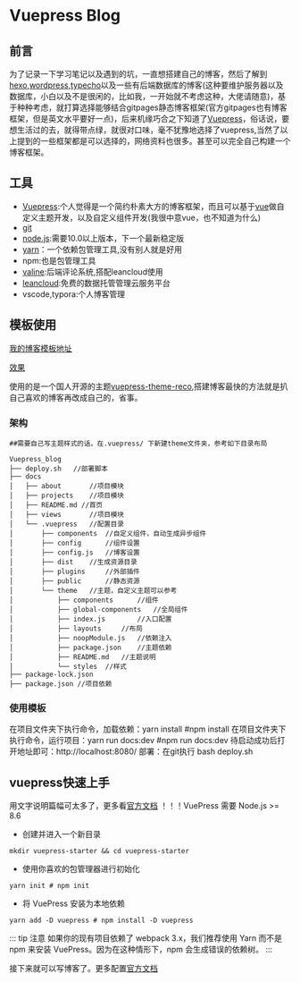 # Vuepress Blog

## 前言

为了记录一下学习笔记以及遇到的坑，一直想搭建自己的博客，然后了解到[hexo](https://hexo.io/zh-cn/),[wordpress](https://wordpress.com/zh-cn/),[typecho](https://typecho.org/)以及一些有后端数据库的博客(这种要维护服务器以及数据库，小白以及不是很闲的，比如我，一开始就不考虑这种，大佬请随意)，基于种种考虑，就打算选择能够结合gitpages静态博客框架(官方gitpages也有博客框架，但是英文水平要好一点)，后来机缘巧合之下知道了[Vuepress](https://vuepress.vuejs.org/zh/)，俗话说，要想生活过的去，就得带点绿，就很对口味，毫不犹豫地选择了vuepress,当然了以上提到的一些框架都是可以选择的，网络资料也很多。甚至可以完全自己构建一个博客框架。


## 工具

- [Vuepress](https://vuepress.vuejs.org/zh/):个人觉得是一个简约朴素大方的博客框架，而且可以基于[vue](https://v3.cn.vuejs.org/)做自定义主题开发，以及自定义组件开发(我很中意vue，也不知道为什么)
- [git](https://git-scm.com/)
- [node.js](https://nodejs.org/en/):需要10.0以上版本，下一个最新稳定版
- [yarn](http://yarnpkg.top/index.html)：一个依赖包管理工具,没有别人就是好用
- npm:也是包管理工具
- [valine](https://valine.js.org/):后端评论系统,搭配leancloud使用
- [leancloud](https://www.leancloud.cn/):免费的数据托管管理云服务平台
- vscode,typora:个人博客管理




## 模板使用
[我的博客模板地址](https://github.com/LJoson/Vuepress_blog)

[效果](https://ljoson.github.io/)

使用的是一个国人开源的主题[vuepress-theme-reco](https://vuepress-theme-reco.recoluan.com/en/),搭建博客最快的方法就是扒自己喜欢的博客再改成自己的，省事。
### 架构
```
##需要自己写主题样式的话，在.vuepress/ 下新建theme文件夹，参考如下目录布局

Vuepress_blog
├── deploy.sh	//部署脚本
├── docs
│   ├── about 		//项目模块
│   ├── projects	//项目模块
│   ├── README.md //首页
│   ├── views		//项目模块
│   └── .vuepress	//配置目录
│       ├── components  //自定义组件，自动生成异步组件
│       ├── config		//组件设置
│       ├── config.js	//博客设置
│       ├── dist	//生成资源目录
│       ├── plugins		//外部插件
│       ├── public		//静态资源
│       └── theme	//主题，自定义主题可以参考
│           ├── components		//组件
│           ├── global-components	//全局组件
│           ├── index.js		//入口配置
│           ├── layouts		//布局
│           ├── noopModule.js	//依赖注入
│           ├── package.json	//主题依赖
│           ├── README.md	//主题说明
│           └── styles	//样式
├── package-lock.json
├── package.json //项目依赖

```
### 使用模板
在项目文件夹下执行命令，加载依赖：yarn install  #npm install
在项目文件夹下执行命令，运行项目：yarn run docs:dev  #npm run docs:dev
待启动成功后打开地址即可：http://localhost:8080/
部署：在git执行 bash deploy.sh


## vuepress快速上手

用文字说明篇幅可太多了，更多看[官方文档](https://v1.vuepress.vuejs.org/zh/guide/)
！！！VuePress 需要 Node.js >= 8.6 

- 创建并进入一个新目录
```
mkdir vuepress-starter && cd vuepress-starter
```
- 使用你喜欢的包管理器进行初始化
```
yarn init # npm init
```
- 将 VuePress 安装为本地依赖
```
yarn add -D vuepress # npm install -D vuepress
```
::: tip  注意 
如果你的现有项目依赖了 webpack 3.x，我们推荐使用 Yarn 而不是 npm 来安装 VuePress。因为在这种情形下，npm 会生成错误的依赖树。 
:::

接下来就可以写博客了。更多配置[官方文档](https://v1.vuepress.vuejs.org/zh/guide/)